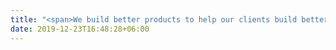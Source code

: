 ```yaml
---
title: "<span>We build better products to help our clients build better companies</span>"
date: 2019-12-23T16:48:28+06:00
---
```

